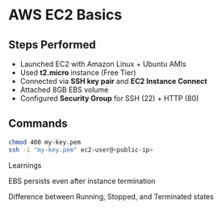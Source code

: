 # AWS EC2 Basics  

## Steps Performed
- Launched EC2 with Amazon Linux + Ubuntu AMIs  
- Used **t2.micro** instance (Free Tier)  
- Connected via **SSH key pair** and **EC2 Instance Connect**  
- Attached 8GB EBS volume  
- Configured **Security Group** for SSH (22) + HTTP (80)

## Commands
```bash
chmod 400 my-key.pem
ssh -i "my-key.pem" ec2-user@<public-ip>
```

Learnings

EBS persists even after instance termination

Difference between Running, Stopped, and Terminated states
